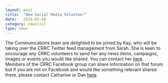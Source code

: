 ```yaml
---
layout: post
title:  "New Social Media Volunteer"
date:   2019-05-08
category: newslist
type: news
---
```


The Communications team are delighted to be joined by Kay, who will be taking over the CRRC Twitter feed management from Sarah. She is keen to encourage any CRRC volunteers to send her any news items, campaigns, images or events you would like shared. You can contact her [here](mailto:kay.powell@cambridgerefugees.org?subject=CRRC%20Twitter). Members of the CRRC Facebook group can share information on that forum but if you are not on Facebook and would like something relevant shared there, please contact Catharine or Dan [here](mailto:core@cambridgerefugees.org?subject=CRRC%20Facebook).
